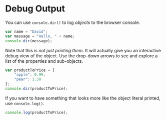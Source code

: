 # Debug Output
You can use `console.dir()` to log _objects_ to the browser console.

```js
var name = "David";
var message = "Hello, " + name;
console.dir(message);
```

Note that this is _not just printing them_.
It will actually give you an interactive debug view of the object.
Use the drop-down arrows to see and explore a list of the properties and sub-objects.

```js
var productToPrice = {
    "apple": 0.99,
    "pear": 1.50
};
console.dir(productToPrice);
```

If you want to have something that looks more like the object literal printed, use `console.log()`.
```js
console.log(productToPrice);
```
